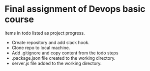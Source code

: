 # Final assignment of Devops basic course
Items in todo listed as project progress.
- Create repository and add slack hook.
- Clone repo to local machine.
- Add .gitignore and copy content from the todo steps
- .package.json file created to the working directory.
- server.js file added to the working directory.